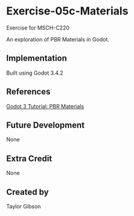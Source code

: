 # Exercise-05c-Materials
Exercise for MSCH-C220

An exploration of PBR Materials in Godot.

## Implementation
Built using Godot 3.4.2

## References
[Godot 3 Tutorial: PBR Materials](https://www.youtube.com/watch?v=pM5j8x71HcE)

## Future Development
None

## Extra Credit
None

## Created by 
Taylor Gibson

